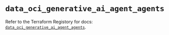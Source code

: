 # `data_oci_generative_ai_agent_agents`

Refer to the Terraform Registory for docs: [`data_oci_generative_ai_agent_agents`](https://registry.terraform.io/providers/oracle/oci/6.18.0/docs/data-sources/generative_ai_agent_agents).
